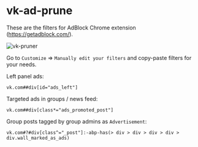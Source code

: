 # vk-ad-prune
These are the filters for AdBlock Chrome extension (https://getadblock.com/).

![vk-pruner](https://drive.google.com/uc?export=view&id=1AA3rtoMfN87DnSK_rc7XA3-_jmnImzmu)

Go to `Customize` => `Manually edit your filters` and copy-paste filters for your needs.

Left panel ads:
```
vk.com##div[id="ads_left"]
```
Targeted ads in groups / news feed:
```
vk.com##div[class*="ads_promoted_post"]
```
Group posts tagged by group admins as `Advertisement`:
```
vk.com#?#div[class^="_post"]:-abp-has(> div > div > div > div > div.wall_marked_as_ads)
```